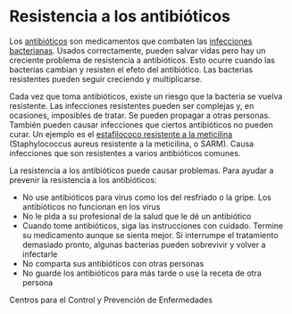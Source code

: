 Resistencia a los antibióticos
==============================


Los [antibióticos](https://medlineplus.gov/spanish/antibiotics.html) son medicamentos que combaten las [infecciones bacterianas](https://medlineplus.gov/spanish/bacterialinfections.html). Usados correctamente, pueden salvar vidas pero hay un creciente problema de resistencia a antibióticos. Esto ocurre cuando las bacterias cambian y resisten el efeto del antibiótico. Las bacterias resistentes pueden seguir creciendo y multiplicarse.


Cada vez que toma antibióticos, existe un riesgo que la bacteria se vuelva resistente. Las infecciones resistentes pueden ser complejas y, en ocasiones, imposibles de tratar. Se pueden propagar a otras personas. También pueden causar infecciones que ciertos antibióticos no pueden curar. Un ejemplo es el [estafilococo resistente a la meticilina](https://medlineplus.gov/spanish/mrsa.html) (Staphylococcus aureus resistente a la meticilina, o SARM). Causa infecciones que son resistentes a varios antibióticos comunes. 


La resistencia a los antibióticos puede causar problemas. Para ayudar a prevenir la resistencia a los antibióticos:


* No use antibióticos para virus como los del resfriado o la gripe. Los antibióticos no funcionan en los virus
* No le pida a su profesional de la salud que le dé un antibiótico
* Cuando tome antibióticos, siga las instrucciones con cuidado. Termine su medicamento aunque se sienta mejor. Si interrumpe el tratamiento demasiado pronto, algunas bacterias pueden sobrevivir y volver a infectarle
* No comparta sus antibióticos con otras personas
* No guarde los antibióticos para más tarde o use la receta de otra persona


Centros para el Control y Prevención de Enfermedades 

